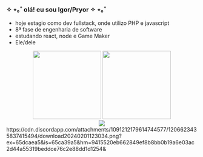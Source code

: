 ### ✧ ⋆｡˚ olá! eu sou Igor/Pryor ✧ ⋆｡˚

- hoje estagio como dev fullstack, onde utilizo PHP e javascript 
- 8ª fase de engenharia de software
- estudando react, node e Game Maker
- Ele/dele

<div align="center">
  <img height="180em" src="https://github-readme-stats.vercel.app/api/top-langs/?username=Praiyor&layout=donut&theme=dracula" />
  <img height="180em" src="https://cdn.discordapp.com/attachments/1091212179614744577/1206623435837415494/download20240201123034.png?ex=65dcaea5&is=65ca39a5&hm=9415520eb662849ef8b8bb0b19a6e03ac2d44a55319beddce76c2e88dd1d1254&"/>
</div>

<div align="center"> 
  <a href = "mailto:igorigormeurer34@gmail.com"><img src="https://img.shields.io/badge/-Gmail-%23333?style=for-the-badge&logo=gmail&logoColor=white" target="_blank"></a>
</div>
https://cdn.discordapp.com/attachments/1091212179614744577/1206623435837415494/download20240201123034.png?ex=65dcaea5&is=65ca39a5&hm=9415520eb662849ef8b8bb0b19a6e03ac2d44a55319beddce76c2e88dd1d1254&
